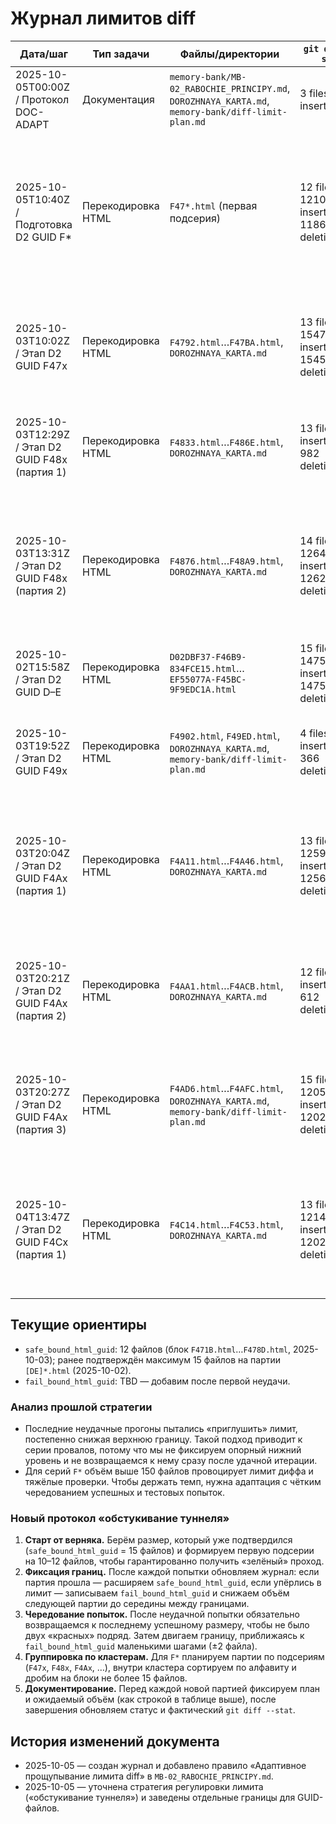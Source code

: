 # Журнал лимитов diff

| Дата/шаг | Тип задачи | Файлы/директории | `git diff --stat` | Статус | Комментарии |
| --- | --- | --- | --- | --- | --- |
| 2025-10-05T00:00Z / Протокол DOC-ADAPT | Документация | `memory-bank/MB-02_RABOCHIE_PRINCIPY.md`, `DOROZHNAYA_KARTA.md`, `memory-bank/diff-limit-plan.md` | 3 files, 25 insertions (+) | ✅ | Добавлено правило адаптивного прощупывания лимита diff и создан журнал. |
| 2025-10-05T10:40Z / Подготовка D2 GUID F* | Перекодировка HTML | `F47*.html` (первая подсерия) | 12 files, 1210 insertions(+), 1186 deletions(-) | ✅ | Стартовый блок на 12 файлов прошёл, стратегия «обстукивания туннеля» подтверждена; обновили `safe_bound_html_guid` и зафиксировали логи `logs/reencode-20251003T095151Z.json`, `logs/check_utf8-20251003T095227Z.json`. |
| 2025-10-03T10:02Z / Этап D2 GUID F47x | Перекодировка HTML | `F4792.html`…`F47BA.html`, `DOROZHNAYA_KARTA.md` | 13 files, 1547 insertions(+), 1545 deletions(-) | ✅ | Подсерия `F47x` закрыта: подтвердили безопасный объём (12 файлов), логи `logs/reencode-20251003T100140Z.json`, `logs/check_utf8-20251003T100152Z.json`, план обновлён. |
| 2025-10-03T12:29Z / Этап D2 GUID F48x (партия 1) | Перекодировка HTML | `F4833.html`…`F486E.html`, `DOROZHNAYA_KARTA.md` | 13 files, 984 insertions(+), 982 deletions(-) | ✅ | Партия на 12 файлов уложилась в лимит; charset обновлён, логи `logs/reencode-20251003T122902Z.json`, `logs/check_utf8-20251003T122949Z.json`. |
| 2025-10-03T13:31Z / Этап D2 GUID F48x (партия 2) | Перекодировка HTML | `F4876.html`…`F48A9.html`, `DOROZHNAYA_KARTA.md` | 14 files, 1264 insertions(+), 1262 deletions(-) | ✅ | Партия `F4876`…`F48A9` прошла без превышения лимита; зафиксированы `logs/reencode-20251003T133116Z.json`, `logs/check_utf8-20251003T133135Z.json`, впереди завершающие `F48AB.html`…`F48ED.html`. |
| 2025-10-02T15:58Z / Этап D2 GUID D–E | Перекодировка HTML | `D02DBF37-F46B9-834FCE15.html`…`EF55077A-F45BC-9F9EDC1A.html` | 15 files, 1475 insertions(+), 1475 deletions(-) | ✅ | Партия `[DE]*.html`, дифф симметричный, укладывается в лимит. Следующая калибровка — для `F*`. |
| 2025-10-03T19:52Z / Этап D2 GUID F49x | Перекодировка HTML | `F4902.html`, `F49ED.html`, `DOROZHNAYA_KARTA.md`, `memory-bank/diff-limit-plan.md` | 4 files, 370 insertions(+), 366 deletions(-) | ✅ | Мини-партия на 2 файла подтверждает запас по лимиту; журнал и дорожная карта обновлены, далее планируем `F4Ax`. |
| 2025-10-03T20:04Z / Этап D2 GUID F4Ax (партия 1) | Перекодировка HTML | `F4A11.html`…`F4A46.html`, `DOROZHNAYA_KARTA.md` | 13 files, 1259 insertions(+), 1256 deletions(-) | ✅ | Партия из 12 GUID-файлов прошла в пределах лимита; зафиксированы `logs/reencode-20251003T200347Z.json`, `logs/check_utf8-20251003T200422Z.json`, следующий блок `F4A47.html`…`F4A99.html`. |
| 2025-10-03T20:21Z / Этап D2 GUID F4Ax (партия 2) | Перекодировка HTML | `F4AA1.html`…`F4ACB.html`, `DOROZHNAYA_KARTA.md` | 12 files, 612 insertions(+), 612 deletions(-) | ✅ | Подтвердили партию `F4AA1`…`F4ACB`: обновлены charset и логи `logs/reencode-20251003T202056Z.json`, `logs/check_utf8-20251003T202127Z.json`; следующий блок `F4AD6.html`…`F4AFC`. |
| 2025-10-03T20:27Z / Этап D2 GUID F4Ax (партия 3) | Перекодировка HTML | `F4AD6.html`…`F4AFC.html`, `DOROZHNAYA_KARTA.md`, `memory-bank/diff-limit-plan.md` | 15 files, 1205 insertions(+), 1202 deletions(-) | ✅ | Партия на 13 файлов уложилась в лимит; charset обновлён, логи `logs/reencode-20251003T202745Z.json`, `logs/check_utf8-20251003T202812Z.json`, далее `F4C14.html`…`F4C53.html`. |
| 2025-10-04T13:47Z / Этап D2 GUID F4Cx (партия 1) | Перекодировка HTML | `F4C14.html`…`F4C53.html`, `DOROZHNAYA_KARTA.md` | 13 files, 1214 insertions(+), 1202 deletions(-) | ✅ | Партия на 12 файлов прошла в пределах лимита; charset обновлён, логи `logs/reencode-20251004T134755Z.json`, `logs/check_utf8-20251004T134809Z.json`, следующий блок `F4C54.html`…`F4CED.html`. |

## Текущие ориентиры

- `safe_bound_html_guid`: 12 файлов (блок `F471B.html`…`F478D.html`, 2025-10-03); ранее подтверждён максимум 15 файлов на партии `[DE]*.html` (2025-10-02).
- `fail_bound_html_guid`: TBD — добавим после первой неудачи.

### Анализ прошлой стратегии

- Последние неудачные прогоны пытались «приглушить» лимит, постепенно снижая верхнюю границу. Такой подход приводит к серии провалов, потому что мы не фиксируем опорный нижний уровень и не возвращаемся к нему сразу после удачной итерации.
- Для серий `F*` объём выше 150 файлов провоцирует лимит диффа и тяжёлые проверки. Чтобы держать темп, нужна адаптация с чётким чередованием успешных и тестовых попыток.

### Новый протокол «обстукивание туннеля»

1. **Старт от верняка.** Берём размер, который уже подтвердился (`safe_bound_html_guid` = 15 файлов) и формируем первую подсерии на 10–12 файлов, чтобы гарантированно получить «зелёный» проход.
2. **Фиксация границ.** После каждой попытки обновляем журнал: если партия прошла — расширяем `safe_bound_html_guid`, если упёрлись в лимит — записываем `fail_bound_html_guid` и снижаем объём следующей партии до середины между границами.
3. **Чередование попыток.** После неудачной попытки обязательно возвращаемся к последнему успешному размеру, чтобы не было двух «красных» подряд. Затем двигаем границу, приближаясь к `fail_bound_html_guid` маленькими шагами (±2 файла).
4. **Группировка по кластерам.** Для `F*` планируем партии по подсериям (`F47x`, `F48x`, `F4Ax`, …), внутри кластера сортируем по алфавиту и дробим на блоки не более 15 файлов.
5. **Документирование.** Перед каждой новой партией фиксируем план и ожидаемый объём (как строкой в таблице выше), после завершения обновляем статус и фактический `git diff --stat`.

## История изменений документа

- 2025-10-05 — создан журнал и добавлено правило «Адаптивное прощупывание лимита diff» в `MB-02_RABOCHIE_PRINCIPY.md`.
- 2025-10-05 — уточнена стратегия регулировки лимита («обстукивание туннеля») и заведены отдельные границы для GUID-файлов.
